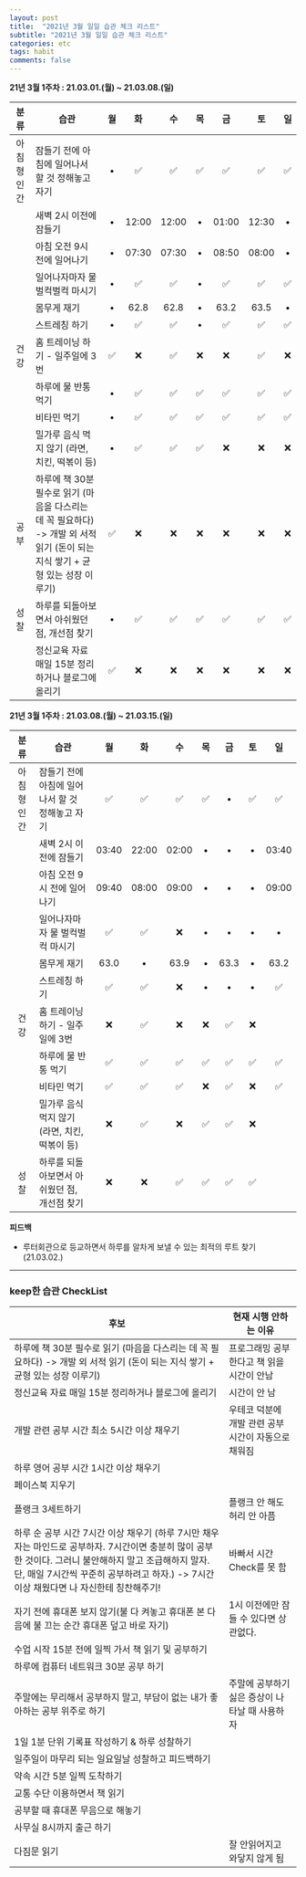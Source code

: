 ```yaml
---
layout: post
title:  "2021년 3월 일일 습관 체크 리스트"
subtitle: "2021년 3월 일일 습관 체크 리스트"
categories: etc
tags: habit
comments: false
---
```


**21년 3월 1주차 : 21.03.01.(월) ~ 21.03.08.(일)**

|분류|습관| 월 | 화 | 수 | 목 | 금 | 토 | 일 |
|:---:|---|:---:|:---:|:---:|:---:|:---:|:---:|:---:|
|아침형 인간|잠들기 전에 아침에 일어나서 할 것 정해놓고 자기|•|✅|✅|✅|✅|✅|✅|
| |새벽 2시 이전에 잠들기|•|12:00|12:00|•|01:00|12:30|•|
| |아침 오전 9시 전에 일어나기|•|07:30|07:30|•|08:50|08:00|•|
| |일어나자마자 물 벌컥벌컥 마시기|•|✅|✅|•|✅|✅|✅|
| |몸무게 재기|•|62.8|62.8|•|63.2|63.5|•|
| |스트레칭 하기|•|✅|✅|•|✅|✅|✅|
|건강|홈 트레이닝 하기 - 일주일에 3번|✅|❌|✅|❌|❌|✅|❌|
| |하루에 물 반통 먹기|•|✅|✅|✅|✅|✅|✅|
| |비타민 먹기|•|✅|✅|✅|✅|✅|✅|
| |밀가루 음식 먹지 않기 (라면, 치킨, 떡볶이 등)|•|✅|✅|✅|❌|❌|❌|
|공부|하루에 책 30분 필수로 읽기 (마음을 다스리는 데 꼭 필요하다) -> 개발 외 서적 읽기 (돈이 되는 지식 쌓기 + 균형 있는 성장 이루기)|✅|❌|❌|❌|❌|❌|❌|
|성찰| 하루를 되돌아보면서 아쉬웠던 점, 개선점 찾기|•|✅|✅|✅|✅|✅|✅|
| |정신교육 자료 매일 15분 정리하거나 블로그에 올리기|✅|❌|❌|❌|❌|❌|❌|

**21년 3월 1주차 : 21.03.08.(월) ~ 21.03.15.(일)**

|분류|습관| 월 | 화 | 수 | 목 | 금 | 토 | 일 |
|:---:|---|:---:|:---:|:---:|:---:|:---:|:---:|:---:| 
|아침형 인간|잠들기 전에 아침에 일어나서 할 것 정해놓고 자기|✅|✅|✅|✅|•|✅|✅|
| |새벽 2시 이전에 잠들기|03:40|22:00|02:00|•|•|•|03:40|
| |아침 오전 9시 전에 일어나기|09:40|08:00|09:00|•|•|•|09:00|
| |일어나자마자 물 벌컥벌컥 마시기|✅|✅|❌|•|•|•|•|
| |몸무게 재기|63.0|•|63.9|•|63.3|•|63.2|
| |스트레칭 하기|✅|✅|❌|•|•|•|✅|
|건강|홈 트레이닝 하기 - 일주일에 3번|❌|✅|❌|❌|✅|❌|
| |하루에 물 반통 먹기|✅|✅|✅|✅|✅|✅|✅|
| |비타민 먹기|✅|✅|✅|❌|✅|❌|✅|
| |밀가루 음식 먹지 않기 (라면, 치킨, 떡볶이 등)|❌|✅|❌|✅|✅|❌|
|성찰| 하루를 되돌아보면서 아쉬웠던 점, 개선점 찾기|❌|❌|✅|✅|✅|✅|

**피드백**
- 루터회관으로 등교하면서 하루를 알차게 보낼 수 있는 최적의 루트 찾기 (21.03.02.)


---

### keep한 습관 CheckList
|후보|현재 시행 안하는 이유|
|---|---|
|하루에 책 30분 필수로 읽기 (마음을 다스리는 데 꼭 필요하다) -> 개발 외 서적 읽기 (돈이 되는 지식 쌓기 + 균형 있는 성장 이루기)|프로그래밍 공부한다고 책 읽을 시간이 안남|
|정신교육 자료 매일 15분 정리하거나 블로그에 올리기|시간이 안 남|
|개발 관련 공부 시간 최소 5시간 이상 채우기|우테코 덕분에 개발 관련 공부 시간이 자동으로 채워짐|
|하루 영어 공부 시간 1시간 이상 채우기||
|페이스북 지우기||
|플랭크 3세트하기|플랭크 안 해도 허리 안 아픔|
|하루 순 공부 시간 7시간 이상 채우기 (하루 7시만 채우자는 마인드로 공부하자. 7시간이면 충분히 많이 공부한 것이다. 그러니 불안해하지 말고 조급해하지 말자. 단, 매일 7시간씩 꾸준히 공부하려고 하자.) -> 7시간 이상 채웠다면 나 자신한테 칭찬해주기!|바빠서 시간 Check를 못 함|
|자기 전에 휴대폰 보지 않기(불 다 켜놓고 휴대폰 본 다음에 불 끄는 순간 휴대폰 덮고 바로 자기)|1시 이전에만 잠들 수 있다면 상관없다.||
|수업 시작 15분 전에 일찍 가서 책 읽기 및 공부하기||
|하루에 컴퓨터 네트워크 30분 공부 하기||
|주말에는 무리해서 공부하지 말고, 부담이 없는 내가 좋아하는 공부 위주로 하기|주말에 공부하기 싫은 증상이 나타날 때 사용하자||
|1일 1분 단위 기록표 작성하기 & 하루 성찰하기||
|일주일이 마무리 되는 일요일날 성찰하고 피드백하기||
|약속 시간 5분 일찍 도착하기||
|교통 수단 이용하면서 책 읽기||
|공부할 때 휴대폰 무음으로 해놓기||
|사무실 8시까지 출근 하기||
|다짐문 읽기|잘 안읽어지고 와닿지 않게 됨||